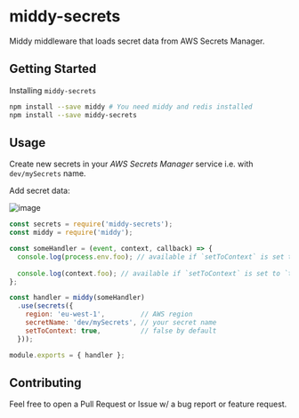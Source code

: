 middy-secrets
=============

Middy middleware that loads secret data from AWS Secrets Manager.

## Getting Started

Installing `middy-secrets`

```bash
npm install --save middy # You need middy and redis installed
npm install --save middy-secrets
```

## Usage

Create new secrets in your _AWS Secrets Manager_ service i.e. with `dev/mySecrets` name.

Add secret data:

![image](https://user-images.githubusercontent.com/108333/38781507-b7ea96ce-40e6-11e8-8613-d1fc0b0ff9e1.png)


```javascript
const secrets = require('middy-secrets');
const middy = require('middy');

const someHandler = (event, context, callback) => {
  console.log(process.env.foo); // available if `setToContext` is set to `false`
  
  console.log(context.foo); // available if `setToContext` is set to `true`
};

const handler = middy(someHandler)
  .use(secrets({
    region: 'eu-west-1',         // AWS region
    secretName: 'dev/mySecrets', // your secret name
    setToContext: true,          // false by default
  }));

module.exports = { handler };
```


## Contributing

Feel free to open a Pull Request or Issue w/ a bug report or feature request.
